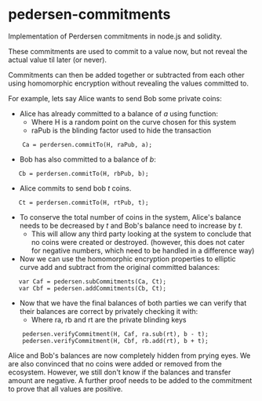 # pedersen-commitments
Implementation of Perdersen commitments in node.js and solidity.

These commitments are used to commit to a value now, but not reveal the actual value til later (or never).

Commitments can then be added together or subtracted from each other using homomorphic encryption without revealing the values committed to.

For example, lets say Alice wants to send Bob some private coins:
 - Alice has already committed to a balance of *a* using function:
     - Where H is a random point on the curve chosen for this system
     - raPub is the blinding factor used to hide the transaction
     
```
    Ca = perdersen.commitTo(H, raPub, a);
```
 - Bob has also committed to a balance of *b*:

 ```
    Cb = perdersen.commitTo(H, rbPub, b);
 ```
 - Alice commits to send bob *t* coins.  

 ```
    Ct = perdersen.commitTo(H, rtPub, t);
 ```
 - To conserve the total number of coins in the system, Alice's balance needs to be decreased by *t* and Bob's balance need to increase by *t*.  
    - This will allow any third party looking at the system to conclude that no coins were created or destroyed. (however, this does not cater for negative numbers, which need to be handled in a difference way)
 - Now we can use the homomorphic encryption properties to elliptic curve add and subtract from the original committed balances:
 
 ```
    var Caf = pedersen.subCommitments(Ca, Ct);
    var Cbf = pedersen.addCommitments(Cb, Ct);
 ```
- Now that we have the final balances of both parties we can verify
that their balances are correct by privately checking it with:
    - Where ra, rb and rt are the private blinding keys
```
    pedersen.verifyCommitment(H, Caf, ra.sub(rt), b - t);
    pedersen.verifyCommitment(H, Cbf, rb.add(rt), b + t);
```

Alice and Bob's balances are now completely hidden from prying eyes.  We are also convinced that no coins were added or removed from the ecosystem.  However, we still don't know if the balances and transfer amount are negative.  A further proof needs to be added to the commitment to prove that all values are positive.






